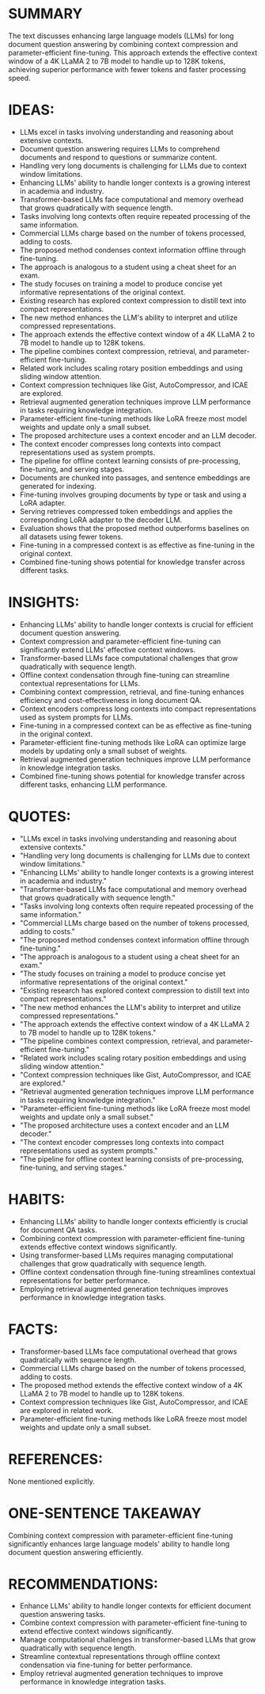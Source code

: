 # SUMMARY
The text discusses enhancing large language models (LLMs) for long document question answering by combining context compression and parameter-efficient fine-tuning. This approach extends the effective context window of a 4K LLaMA 2 to 7B model to handle up to 128K tokens, achieving superior performance with fewer tokens and faster processing speed.

# IDEAS:
- LLMs excel in tasks involving understanding and reasoning about extensive contexts.
- Document question answering requires LLMs to comprehend documents and respond to questions or summarize content.
- Handling very long documents is challenging for LLMs due to context window limitations.
- Enhancing LLMs' ability to handle longer contexts is a growing interest in academia and industry.
- Transformer-based LLMs face computational and memory overhead that grows quadratically with sequence length.
- Tasks involving long contexts often require repeated processing of the same information.
- Commercial LLMs charge based on the number of tokens processed, adding to costs.
- The proposed method condenses context information offline through fine-tuning.
- The approach is analogous to a student using a cheat sheet for an exam.
- The study focuses on training a model to produce concise yet informative representations of the original context.
- Existing research has explored context compression to distill text into compact representations.
- The new method enhances the LLM's ability to interpret and utilize compressed representations.
- The approach extends the effective context window of a 4K LLaMA 2 to 7B model to handle up to 128K tokens.
- The pipeline combines context compression, retrieval, and parameter-efficient fine-tuning.
- Related work includes scaling rotary position embeddings and using sliding window attention.
- Context compression techniques like Gist, AutoCompressor, and ICAE are explored.
- Retrieval augmented generation techniques improve LLM performance in tasks requiring knowledge integration.
- Parameter-efficient fine-tuning methods like LoRA freeze most model weights and update only a small subset.
- The proposed architecture uses a context encoder and an LLM decoder.
- The context encoder compresses long contexts into compact representations used as system prompts.
- The pipeline for offline context learning consists of pre-processing, fine-tuning, and serving stages.
- Documents are chunked into passages, and sentence embeddings are generated for indexing.
- Fine-tuning involves grouping documents by type or task and using a LoRA adapter.
- Serving retrieves compressed token embeddings and applies the corresponding LoRA adapter to the decoder LLM.
- Evaluation shows that the proposed method outperforms baselines on all datasets using fewer tokens.
- Fine-tuning in a compressed context is as effective as fine-tuning in the original context.
- Combined fine-tuning shows potential for knowledge transfer across different tasks.

# INSIGHTS:
- Enhancing LLMs' ability to handle longer contexts is crucial for efficient document question answering.
- Context compression and parameter-efficient fine-tuning can significantly extend LLMs' effective context windows.
- Transformer-based LLMs face computational challenges that grow quadratically with sequence length.
- Offline context condensation through fine-tuning can streamline contextual representations for LLMs.
- Combining context compression, retrieval, and fine-tuning enhances efficiency and cost-effectiveness in long document QA.
- Context encoders compress long contexts into compact representations used as system prompts for LLMs.
- Fine-tuning in a compressed context can be as effective as fine-tuning in the original context.
- Parameter-efficient fine-tuning methods like LoRA can optimize large models by updating only a small subset of weights.
- Retrieval augmented generation techniques improve LLM performance in knowledge integration tasks.
- Combined fine-tuning shows potential for knowledge transfer across different tasks, enhancing LLM performance.

# QUOTES:
- "LLMs excel in tasks involving understanding and reasoning about extensive contexts."
- "Handling very long documents is challenging for LLMs due to context window limitations."
- "Enhancing LLMs' ability to handle longer contexts is a growing interest in academia and industry."
- "Transformer-based LLMs face computational and memory overhead that grows quadratically with sequence length."
- "Tasks involving long contexts often require repeated processing of the same information."
- "Commercial LLMs charge based on the number of tokens processed, adding to costs."
- "The proposed method condenses context information offline through fine-tuning."
- "The approach is analogous to a student using a cheat sheet for an exam."
- "The study focuses on training a model to produce concise yet informative representations of the original context."
- "Existing research has explored context compression to distill text into compact representations."
- "The new method enhances the LLM's ability to interpret and utilize compressed representations."
- "The approach extends the effective context window of a 4K LLaMA 2 to 7B model to handle up to 128K tokens."
- "The pipeline combines context compression, retrieval, and parameter-efficient fine-tuning."
- "Related work includes scaling rotary position embeddings and using sliding window attention."
- "Context compression techniques like Gist, AutoCompressor, and ICAE are explored."
- "Retrieval augmented generation techniques improve LLM performance in tasks requiring knowledge integration."
- "Parameter-efficient fine-tuning methods like LoRA freeze most model weights and update only a small subset."
- "The proposed architecture uses a context encoder and an LLM decoder."
- "The context encoder compresses long contexts into compact representations used as system prompts."
- "The pipeline for offline context learning consists of pre-processing, fine-tuning, and serving stages."

# HABITS:
- Enhancing LLMs' ability to handle longer contexts efficiently is crucial for document QA tasks.
- Combining context compression with parameter-efficient fine-tuning extends effective context windows significantly.
- Using transformer-based LLMs requires managing computational challenges that grow quadratically with sequence length.
- Offline context condensation through fine-tuning streamlines contextual representations for better performance.
- Employing retrieval augmented generation techniques improves performance in knowledge integration tasks.

# FACTS:
- Transformer-based LLMs face computational overhead that grows quadratically with sequence length.
- Commercial LLMs charge based on the number of tokens processed, adding to costs.
- The proposed method extends the effective context window of a 4K LLaMA 2 to 7B model to handle up to 128K tokens.
- Context compression techniques like Gist, AutoCompressor, and ICAE are explored in related work.
- Parameter-efficient fine-tuning methods like LoRA freeze most model weights and update only a small subset.

# REFERENCES:
None mentioned explicitly.

# ONE-SENTENCE TAKEAWAY
Combining context compression with parameter-efficient fine-tuning significantly enhances large language models' ability to handle long document question answering efficiently.

# RECOMMENDATIONS:
- Enhance LLMs' ability to handle longer contexts for efficient document question answering tasks.
- Combine context compression with parameter-efficient fine-tuning to extend effective context windows significantly.
- Manage computational challenges in transformer-based LLMs that grow quadratically with sequence length.
- Streamline contextual representations through offline context condensation via fine-tuning for better performance.
- Employ retrieval augmented generation techniques to improve performance in knowledge integration tasks.